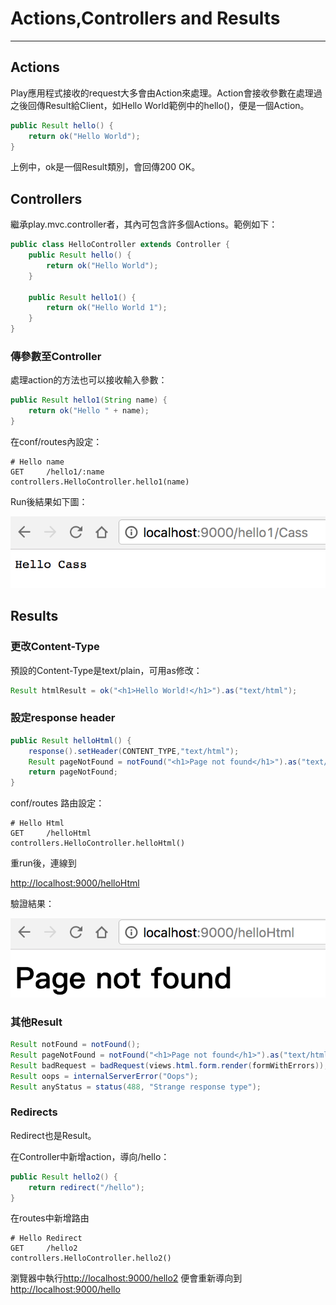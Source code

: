 # **Actions,Controllers and Results**

---

## **Actions**

Play應用程式接收的request大多會由Action來處理。Action會接收參數在處理過之後回傳Result給Client，如Hello World範例中的hello\(\)，便是一個Action。

```java
public Result hello() {
    return ok("Hello World");
}
```

上例中，ok是一個Result類別，會回傳200 OK。

## **Controllers**

繼承play.mvc.controller者，其內可包含許多個Actions。範例如下：

```java
public class HelloController extends Controller {
    public Result hello() {
        return ok("Hello World");
    }

    public Result hello1() {
        return ok("Hello World 1");
    }
}
```

### **傳參數至Controller**

處理action的方法也可以接收輸入參數：

```java
public Result hello1(String name) {
    return ok("Hello " + name);
}
```

在conf/routes內設定：

```
# Hello name
GET     /hello1/:name               controllers.HelloController.hello1(name)
```

Run後結果如下圖：

![](/assets/Act_HelloCass.png)

## **Results**

### 更改Content-Type

預設的Content-Type是text/plain，可用as修改：

```java
Result htmlResult = ok("<h1>Hello World!</h1>").as("text/html");
```

### **設定response header**

```java
public Result helloHtml() {
    response().setHeader(CONTENT_TYPE,"text/html");
    Result pageNotFound = notFound("<h1>Page not found</h1>").as("text/html");
    return pageNotFound;
}
```

conf/routes 路由設定：

```
# Hello Html
GET     /helloHtml                  controllers.HelloController.helloHtml()
```

重run後，連線到

[http://localhost:9000/helloHtml](http://localhost:9000/helloHtml)

驗證結果：

![](/assets/Act_Html.png)

### **其他Result**

```java
Result notFound = notFound();
Result pageNotFound = notFound("<h1>Page not found</h1>").as("text/html");
Result badRequest = badRequest(views.html.form.render(formWithErrors));
Result oops = internalServerError("Oops");
Result anyStatus = status(488, "Strange response type");
```

### **Redirects**

Redirect也是Result。

在Controller中新增action，導向/hello：

```java
public Result hello2() {
    return redirect("/hello");
}
```

在routes中新增路由

```
# Hello Redirect
GET     /hello2                     controllers.HelloController.hello2()
```

瀏覽器中執行[http://localhost:9000/hello2](http://localhost:9000/hello2) 便會重新導向到[http://localhost:9000/hello](http://localhost:9000/hello)





